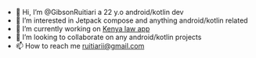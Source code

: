 - 👋 Hi, I’m @GibsonRuitiari a 22 y.o android/kotlin dev
- 👀 I’m interested in Jetpack compose and anything android/kotlin related
- 🌱 I’m currently working on [Kenya law app](https://play.google.com/store/apps/details?id=com.ocluse.themis)
- 💞️ I’m looking to collaborate on any android/kotlin projects 
- 📫 How to reach me ruitiarii@gmail.com

<!---
GibsonRuitiari/GibsonRuitiari is a ✨ special ✨ repository because its `README.md` (this file) appears on your GitHub profile.
You can click the Preview link to take a look at your changes.
--->
